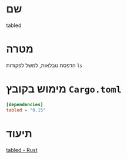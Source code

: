# שם
tabled

# מטרה
הדפסת טבלאות, למשל לפקודות `ls`

# מימוש בקובץ `Cargo.toml`

```toml
[dependencies]
tabled = "0.15"
```

# תיעוד
[tabled - Rust](https://docs.rs/tabled/0.15.0/tabled/index.html)